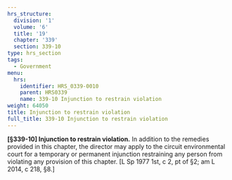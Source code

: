 ```yaml
---
hrs_structure:
  division: '1'
  volume: '6'
  title: '19'
  chapter: '339'
  section: 339-10
type: hrs_section
tags:
  - Government
menu:
  hrs:
    identifier: HRS_0339-0010
    parent: HRS0339
    name: 339-10 Injunction to restrain violation
weight: 64050
title: Injunction to restrain violation
full_title: 339-10 Injunction to restrain violation
---
```

**[§339-10] Injunction to restrain violation.** In addition to the remedies provided in this chapter, the director may apply to the circuit environmental court for a temporary or permanent injunction restraining any person from violating any provision of this chapter. [L Sp 1977 1st, c 2, pt of §2; am L 2014, c 218, §8.]